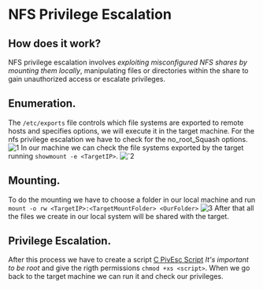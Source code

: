 # NFS Privilege Escalation
## How does it work?
NFS privilege escalation involves _exploiting misconfigured NFS shares by mounting them locally_, manipulating files or directories within the share to gain unauthorized access or escalate privileges.

## Enumeration.
The `/etc/exports` file controls which file systems are exported to remote hosts and specifies options, we will execute it in the target machine. For the nfs privilege escalation we have to check for the no_root_Squash options.
![1](https://github.com/alejandro-pentest/Privilege-Escalation-Cheat-sheet/assets/161533623/c2c53348-0fd8-41a1-a8ad-479f14e3123b)
In our machine we can check the file systems exported by the target running `showmount -e <TargetIP>`.
![`2](https://github.com/alejandro-pentest/Privilege-Escalation-Cheat-sheet/assets/161533623/585db69d-4045-4620-ae4d-c40c247543b2)

## Mounting.
To do the mounting we have to choose a folder in our local machine and run `mount -o rw <TargetIP>:<TargetMountFolder> <OurFolder>`
![3](https://github.com/alejandro-pentest/Privilege-Escalation-Cheat-sheet/assets/161533623/04064d0f-fa94-4438-9f51-dacdd6d8165e)
After that all the files we create in our local system will be shared with the target.

## Privilege Escalation.
After this process we have to create a script [C PivEsc Script](https://github.com/alejandro-pentest/Fundamentals/blob/main/Privilege%20Escalation%20Code.md) _It's important to be root_ and give the rigth permissions `chmod +xs <script>`. When we go back to the target machine we can run it and check our privileges.
